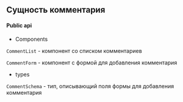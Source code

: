 ## Сущность комментария

#### Public api

- Components

`CommentList` - компонент со списком комментариев

`CommentForm` - компонент с формой для добавления комментария

- types

`CommentSchema` - тип, описывающий поля формы для добавления комментария
